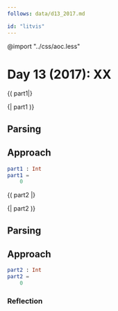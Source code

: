 ```yaml
---
follows: data/d13_2017.md

id: "litvis"
---
```


@import "../css/aoc.less"

# Day 13 (2017): XX

{( part1|}

{| part1 )}

## Parsing

## Approach

```elm {l r}
part1 : Int
part1 =
    0
```

{( part2 |}

{| part2 )}

## Parsing

## Approach

```elm {l r}
part2 : Int
part2 =
    0
```

### Reflection
